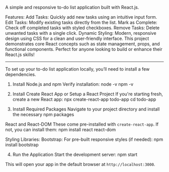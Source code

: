 A simple and responsive to-do list application built with React.js.

Features:
Add Tasks: Quickly add new tasks using an intuitive input form.
Edit Tasks: Modify existing tasks directly from the list.
Mark as Complete: Check off completed tasks with styled checkboxes.
Remove Tasks: Delete unwanted tasks with a single click.
Dynamic Styling: Modern, responsive design using CSS for a clean and user-friendly interface.
This project demonstrates core React concepts such as state management, props, and functional components. Perfect for anyone looking to build or enhance their React.js skills!

------------------------------------------------------------------------------------------------------------------------------------------------------------------------------------

To set up your to-do list application locally, you’ll need to install a few dependencies. 

1. Install Node.js and npm
Verify installation:
node -v
npm -v

2. Install Create React App or Setup a React Project
If you're starting fresh, create a new React app:
npx create-react-app todo-app
cd todo-app

3. Install Required Packages
Navigate to your project directory and install the necessary npm packages

React and React-DOM
These come pre-installed with `create-react-app`. If not, you can install them:
npm install react react-dom

Styling Libraries:
Bootstrap: For pre-built responsive styles (if needed):
npm install bootstrap

4. Run the Application
Start the development server:
npm start

This will open your app in the default browser at `http://localhost:3000`.
